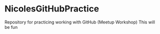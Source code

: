 # NicolesGitHubPractice
Repository for practicing working with GitHub (Meetup Workshop)
This will be fun
